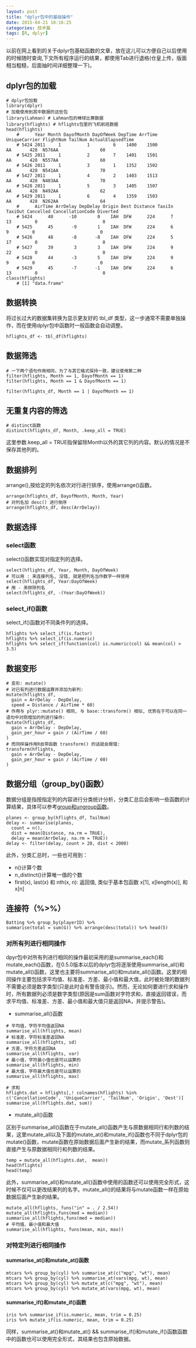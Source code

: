 ```yaml
---
layout: post
title: "dplyr包中的基础操作"
date: 2015-04-21 10:16:25
categories: 技术篇
tags: [R, dplyr]
---
```

以前在网上看到的关于dplyr包基础函数的文章，放在这儿可以方便自己以后使用的时候随时查询,下文所有程序运行的结果，都使用Tab进行退格(仓皇上传，版面相当粗糙，后面抽时间详细整理一下)。

## dplyr包的加载

```
# dplyr包加载
library(dplyr)
# 加载使用到其中数据的这些包
library(Lahman) # Lahman包的棒球比赛数据
library(hflights) # hflights包里的飞机航班数据
head(hflights)
	# 	   Year Month DayofMonth DayOfWeek DepTime ArrTime UniqueCarrier FlightNum TailNum ActualElapsedTime
	# 5424 2011     1          1         6    1400    1500            AA       428  N576AA                60
	# 5425 2011     1          2         7    1401    1501            AA       428  N557AA                60
	# 5426 2011     1          3         1    1352    1502            AA       428  N541AA                70
	# 5427 2011     1          4         2    1403    1513            AA       428  N403AA                70
	# 5428 2011     1          5         3    1405    1507            AA       428  N492AA                62
	# 5429 2011     1          6         4    1359    1503            AA       428  N262AA                64
	# 	   AirTime ArrDelay DepDelay Origin Dest Distance TaxiIn TaxiOut Cancelled CancellationCode Diverted
	# 5424      40      -10        0    IAH  DFW      224      7      13         0                         0
	# 5425      45       -9        1    IAH  DFW      224      6       9         0                         0
	# 5426      48       -8       -8    IAH  DFW      224      5      17         0                         0
	# 5427      39        3        3    IAH  DFW      224      9      22         0                         0
	# 5428      44       -3        5    IAH  DFW      224      9       9         0                         0
	# 5429      45       -7       -1    IAH  DFW      224      6      13         0                         0
class(hflights)
	# [1] "data.frame"
```
<!--more-->

## 数据转换

将过长过大的数据集转换为显示更友好的 tbl_df 类型，这一步通常不需要单独操作，而在使用dplyr包中函数时一般函数会自动调整。
```
hflights_df <- tbl_df(hflights)
```

## 数据筛选

```
# 一下两个语句作用相同，为了与其它格式保持一致，建议使用第二种
filter(hflights, Month == 1, DayofMonth == 1)
filter(hflights, Month == 1 & DayofMonth == 1)

filter(hflights_df, Month == 1 | DayofMonth == 1)

```

## 无重复内容的筛选

```
# distinct函数
distinct(hflights_df, Month, .keep_all = TRUE)
```
这里参数.keep_all = TRUE指保留除Month以外的其它列的内容。默认的情况是不保存其他列的。

## 数据排列
arrange(),按给定的列名依次对行进行排序，使用arrange()函数。

```
arrange(hflights_df, DayofMonth, Month, Year)
# 对列名加 desc() 进行倒序
arrange(hflights_df, desc(ArrDelay))

```

## 数据选择

### select函数
select()函数实现对指定列的选择。

```
select(hflights_df, Year, Month, DayOfWeek)
# 可以用 : 来连接列名, 没错, 就是把列名当作数字一样使用
select(hflights_df, Year:DayOfWeek)
# 用 - 来排除列名
select(hflights_df, -(Year:DayOfWeek))
```

### select_if()函数

select_if()函数对不同条件列的选择。

```
hflights %>% select_if(is.factor)
hflights %>% select_if(is.numeric)
hflights %>% select_if(function(col) is.numeric(col) && mean(col) > 3.5)
```

## 数据变形

```
# 变形: mutate()
# 对已有列进行数据运算并添加为新列:
mutate(hflights_df, 
  gain = ArrDelay - DepDelay, 
  speed = Distance / AirTime * 60)
# 作用与 plyr::mutate() 相同, 与 base::transform() 相似, 优势在于可以在同一语句中对刚增加的列进行操作:
mutate(hflights_df, 
  gain = ArrDelay - DepDelay, 
  gain_per_hour = gain / (AirTime / 60)
)
# 而同样操作用R自带函数 transform() 的话就会报错:
transform(hflights, 
  gain = ArrDelay - DepDelay, 
  gain_per_hour = gain / (AirTime / 60)
)
```

## 数据分组（group_by()函数）
数据分组是指按指定列的内容进行分类统计分析，分类汇总后会影响一些函数的计算结果，具体可以参考[group和ungroup函数](http://xukuang.github.io/blog/2014/12/group-by-and-ungroup-function-in-R/)。

```
planes <- group_by(hflights_df, TailNum)
delay <- summarise(planes, 
  count = n(), 
  dist = mean(Distance, na.rm = TRUE), 
  delay = mean(ArrDelay, na.rm = TRUE))
delay <- filter(delay, count > 20, dist < 2000)
```

此外，分类汇总时，一些也可用到：

* n()计算个数
* n_distinct()计算唯一值的个数
* first(x), last(x) 和 nth(x, n): 返回值, 类似于基本包函数 x[1], x[length(x)], 和 x[n]

## 连接符（%>%）

```
Batting %>% group_by(playerID) %>%
summarise(total = sum(G)) %>% arrange(desc(total)) %>% head(5)
```

### 对所有列进行相同操作
dpyr包中对所有列进行相同的操作最初采用的是summarise_each()和mutate_each()函数，在0.5.0版本以后的dplyr包将逐渐使用summarise_all()和mutate_all()函数，这里也主要将summarise_all()和mutate_all()函数。这里的相同操作主要包括求平均值、标准差、方差、最小值和最大值，此时被处理的数据列不需要必须是数字类型(只是此时会有警告提示)。然而，无论如何要进行求和操作时，所有数据列必须是数字类型(原因是sum函数对字符求和，直接返回错误，而求平均值、标准差、方差、最小值和最大值只是返回NA，并提示警告)。

* summarise_all()函数

```
# 平均值，字符平均值返回NA
summarise_all(hflights, mean)
# 标准差，字符标准差返回NA
summarise_all(hflights, sd)
# 方差，字符方差返回NA
summarise_all(hflights, var)
# 最小值，字符最小值也是可以运算的
summarise_all(hflights, min)
# 最大值，字符最大值也是可以运算的
summarise_all(hflights, max)

# 求和
hflights.dat = hflights[,! colnames(hflights) %in% c('CancellationCode', 'UniqueCarrier', 'TailNum', 'Origin', 'Dest')]
summarise_all(hflights.dat, sum))

```

* mutate_all()函数

区别于summarise_all()函数在于mutate_all()函数产生与原数据相同行和列数的结果，这里mutate_all以及下面的mutate_at()和mutate_if()函数也不同于dplyr包的mutate()函数，mutate函数在原始数据后面产生新的结果，而mutate_系列函数则直接产生与原数据相同行和列数的结果。	

```
temp = mutate_all(hflights.dat,  mean))
head(hflights)
head(temp)
```

此外，summarise_all()和mutate_all()函数中使用的函数还可以使用完全形式，这时候不仅可以更改结果列的名字。mutate_all()的结果将与mutate函数一样在原始数据后面产生新的结果。

```
mutate_all(hflights, funs("in" = . / 2.54))
mutate_all(hflights,funs(med = median))
summarise_all(hflights,funs(med = median))
# 平均值、最小值和最大值
summarise_all(hflights, funs(mean, min, max))

```

### 对特定列进行相同操作

#### summarise_at()和mutate_at()函数

```
mtcars %>% group_by(cyl) %>% summarise_at(c("mpg", "wt"), mean)
mtcars %>% group_by(cyl) %>% summarise_at(vars(mpg, wt), mean)
mtcars %>% group_by(cyl) %>% mutate_at(c("mpg", "wt"), mean)
mtcars %>% group_by(cyl) %>% mutate_at(vars(mpg, wt), mean)
```

#### summarise_if()和mutate_if()函数

```
iris %>% summarise_if(is.numeric, mean, trim = 0.25)
iris %>% mutate_if(is.numeric, mean, trim = 0.25)
```
同样，summarise_at()和mutate_at() && summarise_if()和mutate_if()函数函数中的函数也可以使用完全形式，其结果也包含原始数据。